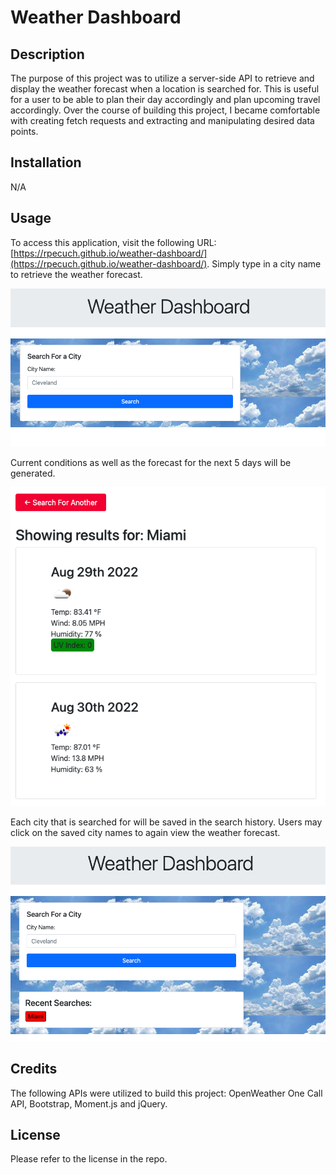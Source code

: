 # Weather Dashboard

## Description

The purpose of this project was to utilize a server-side API to retrieve and display the weather forecast when a location is searched for. This is useful for a user to be able to plan their day accordingly and plan upcoming travel accordingly. Over the course of building this project, I became comfortable with creating fetch requests and extracting and manipulating desired data points. 

## Installation

N/A

## Usage

To access this application, visit the following URL: [https://rpecuch.github.io/weather-dashboard/](https://rpecuch.github.io/weather-dashboard/). Simply type in a city name to retrieve the weather forecast.

![homepage of website](./assets/images/homepage.png)

Current conditions as well as the forecast for the next 5 days will be generated.

![weather forecast](./assets/images/forecast-data.png)

Each city that is searched for will be saved in the search history. Users may click on the saved city names to again view the weather forecast.

![search history](./assets/images/search-history.png)

## Credits

The following APIs were utilized to build this project: OpenWeather One Call API, Bootstrap, Moment.js and jQuery.

## License

Please refer to the license in the repo.